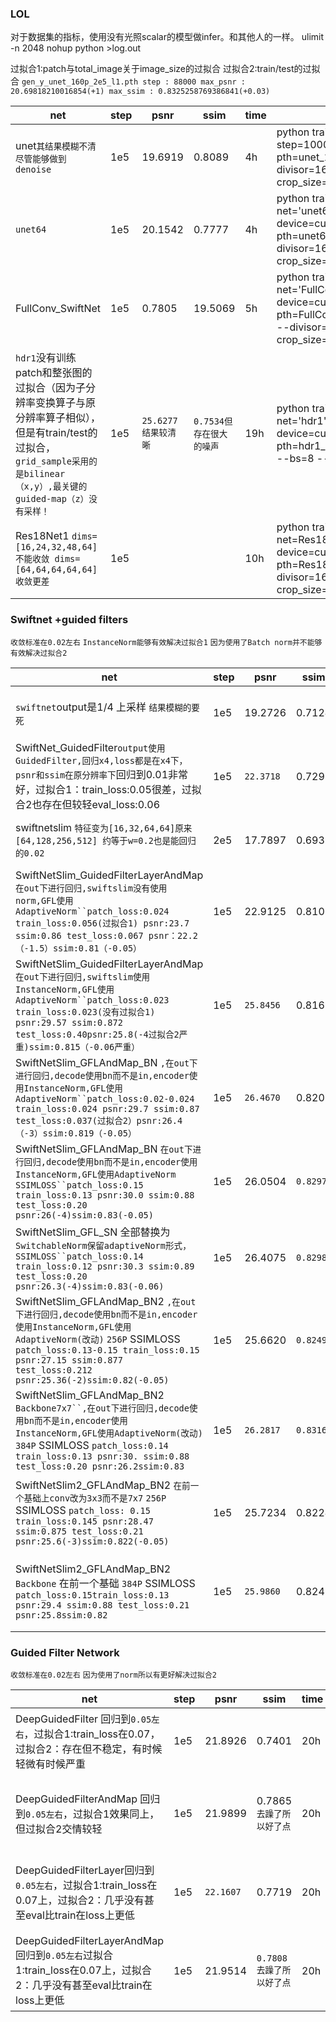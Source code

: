 ### LOL 

对于数据集的指标，使用没有光照scalar的模型做infer。和其他人的一样。
ulimit -n 2048
nohup python >log.out

过拟合1:patch与total_image关于image_size的过拟合
过拟合2:train/test的过拟合
`
gen_y_unet_160p_2e5_l1.pth
step : 88000
max_psnr : 20.69818210016854(+1)
max_ssim : 0.8325258769386841(+0.03)
`

|net|step|psnr|ssim|time|line|
|-|-|-|-|-|-|
|unet`其结果模糊不清尽管能够做到denoise`|1e5|19.6919|0.8089|4h|python train.py --net='unet' --step=100000 --pth=unet_160p_1e5_l1 --divisor=16 --bs=8 --l1loss --crop_size=160|
|`unet64`|1e5|20.1542|0.7777|4h|python train_tensorboard.py --net='unet64' --step=100000 --device=cuda:0 --pth=unet64_160p_1e5_l1 --divisor=16 --bs=8 --l1loss --crop_size=160|
|FullConv_SwiftNet|1e5|0.7805|19.5069|5h|python train_tensorboard.py --net='FullConv_SwiftNet' --device=cuda:0 --step=100000 --pth=FullConv_SwiftNet_160p_1e5_l1 --divisor=32 --bs=8 --l1loss --crop_size=160 --lr=0.0004|
|`hdr1`没有训练patch和整张图的过拟合（因为子分辨率变换算子与原分辨率算子相似），但是有train/test的过拟合，`grid_sample采用的是bilinear（x,y）,最关键的guided-map（z）没有采样！`|1e5|`25.6277结果较清晰`|`0.7534但存在很大的噪声`|19h|python train_tensorboard.py --net='hdr1' --step=100000 --device=cuda:0 --pth=hdr1_384p_1e5_l1 --divisor=1 --bs=8 --l1loss --crop_size=384|
|Res18Net1 `dims=[16,24,32,48,64]不能收敛 dims=[64,64,64,64,64]收敛更差`|1e5|||10h|python train_tensorboard.py --net=Res18Net1 --step=100000 --device=cuda:0 --pth=Res18Net1_384p_1e5_l1 --divisor=16 --bs=8 --l1loss --crop_size=384|


### Swiftnet +guided filters

`收敛标准在0.02左右`
`InstanceNorm能够有效解决过拟合1`
`因为使用了Batch norm并不能够有效解决过拟合2`


|net|step|psnr|ssim|time|line|
|-|-|-|-|-|-|
|`swiftnet`output是1/4 上采样 `结果模糊的要死`|1e5|19.2726|0.7124|8h|python train_tensorboard.py --net='swiftnet' --device=cuda:0 --step=100000 --pth=swiftnet_160p_1e5_l1 --divisor=32 --bs=8 --l1loss --crop_size=160 --lr=0.0004|
|SwiftNet_GuidedFilter`output使用GuidedFilter,回归x4,loss都是在x4下，psnr和ssim在原分辨率下`回归到0.01非常好，过拟合1：train_loss:0.05很差，过拟合2也存在但较轻eval_loss:0.06|1e5|`22.3718`|0.7298|18h|python gf_train_tensorboard.py --net=SwiftNet_GuidedFilter --device=cuda:1 --step=100000 --pth=SwiftNet_GuidedFilter_384p_1e5_l1 --divisor=32 --bs=8 --l1loss --crop_size=384 --lr=0.0004|
|swiftnetslim `特征变为[16,32,64,64]原来[64,128,256,512] 约等于w=0.2也是能回归的0.02`|2e5|17.7897|0.6939|3h|python train_tensorboard.py --net='swiftnetslim' --device=cuda:0 --step=200000 --pth=swiftnetslim_160p_2e5_l1 --divisor=32 --bs=8 --l1loss --crop_size=160 --lr=0.0004|
|SwiftNetSlim_GuidedFilterLayerAndMap`在out下进行回归,swiftslim没有使用norm,GFL使用AdaptiveNorm``patch_loss:0.024 train_loss:0.056(过拟合1) psnr:23.7 ssim:0.86 test_loss:0.067 psnr：22.2（-1.5）ssim:0.81（-0.05）`|1e5|22.9125|0.8107|18h|python gfl_train_tensorboard.py --net=SwiftNetSlim_GuidedFilterLayerAndMap --device=cuda:0 --step=100000 --pth=SwiftNetSlim_GuidedFilterLayerAndMap_384p_1e5_l1 --divisor=32 --bs=8 --l1loss --crop_size=384 --lr=0.0004|
|SwiftNetSlim_GuidedFilterLayerAndMap`在out下进行回归,swiftslim使用InstanceNorm,GFL使用AdaptiveNorm``patch_loss:0.023 train_loss:0.023(没有过拟合1) psnr:29.57 ssim:0.872 test_loss:0.40psnr:25.8(-4过拟合2严重)ssim:0.815（-0.06严重）`|1e5|`25.8456`|0.8169|18h|python gfl_train_tensorboard.py --net=SwiftNetSlim_GuidedFilterLayerAndMap --device=cuda:1 --step=100000 --pth=SwiftNetSlim_GuidedFilterLayerAndMap_384p_1e5_l1_IN --divisor=32 --bs=8 --l1loss --crop_size=384 --lr=0.0004 --norm|
|SwiftNetSlim_GFLAndMap_BN `,在out下进行回归,decode使用bn而不是in,encoder使用InstanceNorm,GFL使用AdaptiveNorm``patch_loss:0.02-0.024 train_loss:0.024 psnr:29.7 ssim:0.87 test_loss:0.037(过拟合2）psnr:26.4（-3）ssim:0.819（-0.05）`|1e5|`26.4670`|0.8207|18h|python gfl_train_tensorboard.py --net=SwiftNetSlim_GFLAndMap_BN --device=cuda:0 --step=100000 --pth=SwiftNetSlim_GFLAndMap_BN_384p_1e5_l1_IN --divisor=32 --bs=8 --l1loss --crop_size=384 --lr=0.0004 --norm|
|SwiftNetSlim_GFLAndMap_BN `在out下进行回归,decode使用bn而不是in,encoder使用InstanceNorm,GFL使用AdaptiveNorm SSIMLOSS``patch_loss:0.15 train_loss:0.13 psnr:30.0 ssim:0.88 test_loss:0.20 psnr:26(-4)ssim:0.83(-0.05)`|1e5|26.0504|`0.8297`|18h|python gfl_train_tensorboard.py --net=SwiftNetSlim_GFLAndMap_BN --device=cuda:0 --step=100000 --pth=SwiftNetSlim_GFLAndMap_BN_384p_1e5_l1_ssim_IN --divisor=16 --bs=8 --l1loss --crop_size=384 --lr=0.0004 --norm --ssimloss|
|SwiftNetSlim_GFL_SN 全部替换为`SwitchableNorm保留adaptiveNorm形式，SSIMLOSS``patch_loss:0.14 train_loss:0.12 psnr:30.3 ssim:0.89 test_loss:0.20 psnr:26.3(-4)ssim:0.83(-0.06)`|1e5|26.4075|`0.8298`|18h|python gfl_train_tensorboard.py --net=SwiftNetSlim_GFL_SN --device=cuda:1 --step=100000 --pth=SwiftNetSlim_GFL_SN_384p_1e5_l1_ssim --divisor=16 --bs=8 --l1loss --crop_size=384 --lr=0.0004 --norm --ssimloss|
|SwiftNetSlim_GFLAndMap_BN2 `,在out下进行回归,decode使用bn而不是in,encoder使用InstanceNorm,GFL使用AdaptiveNorm(改动)` `256P` SSIMLOSS `patch_loss:0.13-0.15 train_loss:0.15 psnr:27.15 ssim:0.877 test_loss:0.212 psnr:25.36(-2)ssim:0.82(-0.05)`|1e5|25.6620|`0.8249`|18h|python gfl_train_tensorboard.py --net=SwiftNetSlim_GFLAndMap_BN2 --device=cuda:1 --step=100000 --pth=SwiftNetSlim_GFLAndMap_BN2_256p_1e5_l1_ssim_IN --divisor=1 --bs=8 --l1loss --crop_size=256 --lr=0.0004 --norm --ssimloss|
|SwiftNetSlim_GFLAndMap_BN2 `Backbone7x7``,在out下进行回归,decode使用bn而不是in,encoder使用InstanceNorm,GFL使用AdaptiveNorm(改动)` `384P` SSIMLOSS `patch_loss:0.14 train_loss:0.13 psnr:30. ssim:0.88 test_loss:0.20 psnr:26.2ssim:0.83`|1e5|`26.2817`|`0.8316`|18h|python gfl_train_tensorboard.py --net=SwiftNetSlim_GFLAndMap_BN2 --device=cuda:1 --step=100000 --pth=SwiftNetSlim_GFLAndMap_BN2_384p_1e5_l1_ssim_IN --divisor=16 --bs=8 --l1loss --crop_size=384 --lr=0.0004 --norm --ssimloss|
|SwiftNetSlim2_GFLAndMap_BN2 `在前一个基础上conv改为3x3而不是7x7` `256P` SSIMLOSS  `patch_loss: 0.15 train_loss:0.145 psnr:28.47 ssim:0.875 test_loss:0.21 psnr:25.6(-3)ssim:0.822(-0.05)`|1e5|25.7234|0.8224|18h|python gfl_train_tensorboard.py --net=SwiftNetSlim2_GFLAndMap_BN2 --device=cuda:1 --step=100000 --pth=SwiftNetSlim2_GFLAndMap_BN2_256p_1e5_l1_ssim_IN --divisor=16 --bs=8 --l1loss --crop_size=256 --lr=0.0004 --norm --ssimloss|
|SwiftNetSlim2_GFLAndMap_BN2 `Backbone` 在前一个基础 `384P` SSIMLOSS  `patch_loss:0.15train_loss:0.13 psnr:29.4 ssim:0.88 test_loss:0.21 psnr:25.8ssim:0.82`|1e5|`25.9860`|0.8245|18h|python gfl_train_tensorboard.py --net=SwiftNetSlim2_GFLAndMap_BN2 --device=cuda:0 --step=100000 --pth=SwiftNetSlim2_GFLAndMap_BN2_384p_1e5_l1_ssim_IN --divisor=16 --bs=8 --l1loss --crop_size=384 --lr=0.0004 --norm --ssimloss|



### Guided Filter Network

`收敛标准在0.02左右`
`因为使用了norm所以有更好解决过拟合2`

|net|step|psnr|ssim|time|line|
|-|-|-|-|-|-|
|DeepGuidedFilter 回归到`0.05左右`，过拟合1:train_loss在0.07，过拟合2：存在但不稳定，有时候轻微有时候严重|1e5|21.8926|0.7401|20h|python train_tensorboard.py --net=DeepGuidedFilter --step=100000 --device=cuda:0 --pth=DeepGuidedFilter_384p_1e5_l1_025 --divisor=1 --bs=8 --l1loss --crop_size=384 --scale_factor=0.25|
|DeepGuidedFilterAndMap 回归到`0.05左右`，过拟合1效果同上，但过拟合2交情较轻|1e5|21.9899|0.7865`去躁了所以好了点`|20h|python train_tensorboard.py --net=DeepGuidedFilterAndMap --step=100000 --device=cuda:1 --pth=DeepGuidedFilterAndMap_384p_1e5_l1_025 --divisor=1 --bs=8 --l1loss --crop_size=384 --scale_factor=0.25|
|DeepGuidedFilterLayer回归到`0.05左右`，过拟合1:train_loss在0.07上，过拟合2：几乎没有甚至eval比train在loss上更低|1e5|`22.1607`|0.7719|20h|python train_tensorboard.py --net=DeepGuidedFilterLayer --step=100000 --device=cuda:0 --pth=DeepGuidedFilterLayer_384p_1e5_l1_025 --divisor=1 --bs=8 --l1loss --crop_size=384 --scale_factor=0.25|
|DeepGuidedFilterLayerAndMap回归到`0.05左右`过拟合1:train_loss在0.07上，过拟合2：几乎没有甚至eval比train在loss上更低|1e5|21.9514|`0.7808去躁了所以好了点`|20h|python train_tensorboard.py --net=DeepGuidedFilterLayerAndMap --step=100000 --device=cuda:1 --pth=DeepGuidedFilterLayerAndMap_384p_1e5_l1_025 --divisor=1 --bs=8 --l1loss --crop_size=384 --scale_factor=0.25|

